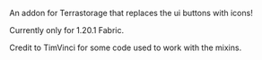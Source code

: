 An addon for Terrastorage that replaces the ui buttons with icons!

Currently only for 1.20.1 Fabric.

Credit to TimVinci for some code used to work with the mixins.
